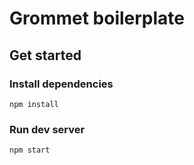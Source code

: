 # Grommet boilerplate

## Get started

### Install dependencies
```
npm install
```

### Run dev server
```
npm start
```
